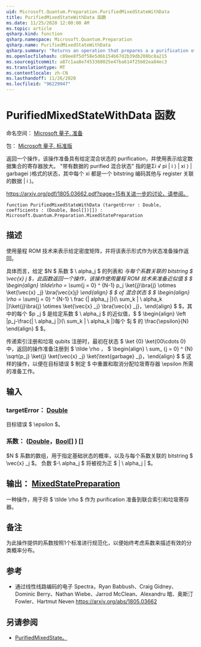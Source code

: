 ```yaml
---
uid: Microsoft.Quantum.Preparation.PurifiedMixedStateWithData
title: PurifiedMixedStateWithData 函数
ms.date: 11/25/2020 12:00:00 AM
ms.topic: article
qsharp.kind: function
qsharp.namespace: Microsoft.Quantum.Preparation
qsharp.name: PurifiedMixedStateWithData
qsharp.summary: "Returns an operation that prepares a a purification of a given mixed\rstate, entangled with a register representing a given collection of data.\rA \"purified mixed state with data\" refers to a state of the form Σᵢ √\U0001D45Dᵢ |\U0001D456⟩ |\U0001D465ᵢ⟩ |garbageᵢ⟩,\rwhere each \U0001D465ᵢ is a bitstring encoding additional data associated with the register |\U0001D456⟩.\r\rSee https://arxiv.org/pdf/1805.03662.pdf?page=15 for further discussion."
ms.openlocfilehash: c89ee8f5df58e5d6b154b67d2b39db208bc8a215
ms.sourcegitcommit: a87c1aa8e7453360025e47ba614f25b02ea84ec3
ms.translationtype: MT
ms.contentlocale: zh-CN
ms.lasthandoff: 11/26/2020
ms.locfileid: "96229947"
---
```

# <a name="purifiedmixedstatewithdata-function"></a>PurifiedMixedStateWithData 函数

命名空间： [Microsoft 量子. 准备](xref:Microsoft.Quantum.Preparation)

包： [Microsoft 量子. 标准版](https://nuget.org/packages/Microsoft.Quantum.Standard)


返回一个操作，该操作准备具有给定混合状态的 purification，并使用表示给定数据集合的寄存器放大。
"带有数据的 purified 混合状态" 指的是Σi √ pi | i ⟩ | xi ⟩ | garbagei ⟩格式的状态，其中每个 xi 都是一个 bitstring 编码其他与 register 关联的数据 | i ⟩。

https://arxiv.org/pdf/1805.03662.pdf?page=15有关进一步的讨论，请参阅。

```qsharp
function PurifiedMixedStateWithData (targetError : Double, coefficients : (Double, Bool[])[]) : Microsoft.Quantum.Preparation.MixedStatePreparation
```


## <a name="description"></a>描述

使用量程 ROM 技术来表示给定密度矩阵，并将该表示形式作为状态准备操作返回。

具体而言，给定 $N $ 系数 $ \ alpha_j $ 的列表和 _与每个系数关联的 bitstring $ \vec{x} j $，此函数返回一个操作，该操作使用量程 ROM 技术来准备近似值 $ $ \begin{align} \tilde\rho = \sum_{j = 0} ^ {N-1} p_j \ket{j}\bra{j} \otimes \ket{\vec{x} _j} \bra{\vec{x}_j} \end{align} $ $ of 混合状态 $ $ \begin{align} \rho = \sum_{j = 0} ^ {N-1} \ frac {| alpha_j |}{\ sum_k | \ alpha_k |}\ket{j}\bra{j} \otimes \ket{\vec{x} _j} \bra{\vec{x} _j}，\end{align} $ $，其中的每个 $p _j $ 是给定系数 $ \ alpha_j $ 的近似值，$ $ \begin{align} \left |p_j-\frac{| \ alpha_j |}{\ sum_k | \ alpha_k |}每个 $j $ 的 \frac{\epsilon}{N} \end{align} $ $。

传递索引注册和垃圾 qubits 注册时，最初在状态 $ \ket {0} \ket{00\cdots 0} 中，返回的操作准备注册到 $ \tilde \rho $，$ $ \begin{align} \ sum_ {j = 0} ^ {N} \sqrt{p_j} \ket{j} \ket{\vec{x} _j} \ket{\text{garbage} _j}，\end{align} $ $ 这样的操作，以便在目标错误 $ 制定 $ 中重置和取消分配垃圾寄存器 \epsilon 所需的准备工作。

## <a name="input"></a>输入

### <a name="targeterror--double"></a>targetError： [Double](xref:microsoft.quantum.lang-ref.double)

目标错误 $ \epsilon $。


### <a name="coefficients--doublebool"></a>系数： ([Double](xref:microsoft.quantum.lang-ref.double)，[Bool](xref:microsoft.quantum.lang-ref.bool)[] ) []

$N $ 系数的数组，用于指定基础状态的概率，以及与每个系数关联的 bitstring $ \vec{x} _j $。
负数 $-\ alpha_j $ 将被视为正 $ | \ alpha_j | $。



## <a name="output--mixedstatepreparation"></a>输出： [MixedStatePreparation](xref:Microsoft.Quantum.Preparation.MixedStatePreparation)

一种操作，用于将 $ \tilde \rho $ 作为 purification 准备到联合索引和垃圾寄存器。

## <a name="remarks"></a>备注

为此操作提供的系数按照1个标准进行规范化，以便始终考虑系数来描述有效的分类概率分布。

## <a name="references"></a>参考

- 通过线性线路编码的电子 Spectra，Ryan Babbush、Craig Gidney、Dominic Berry、Nathan Wiebe、Jarrod McClean、Alexandru 暗、奥斯汀 Fowler、Hartmut Neven https://arxiv.org/abs/1805.03662

## <a name="see-also"></a>另请参阅

- [PurifiedMixedState。](xref:Microsoft.Quantum.Preparation.PurifiedMixedState)